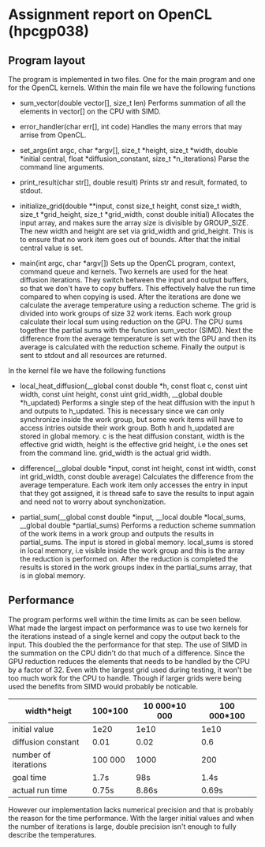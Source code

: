 # Assignment report on OpenCL (hpcgp038)

## Program layout

The program is implemented in two files. One for the main program and one for the OpenCL kernels.
Within the main file we have the following functions
- sum_vector(double vector[], size_t len)
  Performs summation of all the elements in vector[] on the CPU with SIMD.
  
- error_handler(char err[], int code)
  Handles the many errors that may arrise from OpenCL.
  
- set_args(int argc, char *argv[], size_t *height, size_t *width, double *initial central, float *diffusion_constant, size_t *n_iterations)
  Parse the command line arguments.
  
- print_result(char str[], double result)
  Prints str and result, formated, to stdout.
  
- initialize_grid(double **input, const size_t height, const size_t width, size_t *grid_height, size_t *grid_width, const double initial)
  Allocates the input array, and makes sure the array size is divisible by GROUP_SIZE. The new width and height are set via
  grid_width and grid_height. This is to ensure that no work item goes out of bounds. After that the initial central value is set.
  
- main(int argc, char *argv[])
  Sets up the OpenCL program, context, command queue and kernels.
  Two kernels are used for the heat diffusion iterations. They switch between the input and output buffers, so that we
  don't have to copy buffers. This effectively halve the run time compared to when copying is used.
  After the iterations are done we calculate the average temperature using a reduction scheme. The grid is divided into
  work groups of size 32 work items. Each work group calculate their local sum using reduction on the GPU. The CPU
  sums together the partial sums with the function sum_vector (SIMD).
  Next the difference from the average temperature is set with the GPU and then its average is calculated with the reduction scheme.
  Finally the output is sent to stdout and all resources are returned.
  
In the kernel file we have the following functions
- local_heat_diffusion(__global const double *h, const float c, const uint width, const uint height, const uint grid_width, __global double *h_updated)
  Performs a single step of the heat diffusion with the input h and outputs to h_updated. This is necessary since we can only
  synchronize inside the work group, but some work items will have to access intries outside their work group.
  Both h and h_updated are stored in global memory.
  c is the heat diffusion constant, width is the effective grid width, height is the effective grid height, i.e the ones set from
  the command line.
  grid_width is the actual grid width.
  
- difference(__global double *input, const int height, const int width, const int grid_width, const double average)
  Calculates the difference from the average temperature. Each work item only accesses the entry in input that they got assigned,
  it is thread safe to save the results to input again and need not to worry about synchonization.
  
- partial_sum(__global const double *input, __local double *local_sums, __global double *partial_sums)
  Performs a reduction scheme summation of the work items in a work group and outputs the results in partial_sums.
  The input is stored in global memory.
  local_sums is stored in local memory, i.e visible inside the work group and this is the array the reduction is performed on.
  After the reduction is completed the results is stored in the work groups index in the partial_sums array, that is in global memory.

## Performance

The program performs well within the time limits as can be seen bellow. What made the largest impact on performance was to use two
kernels for the iterations instead of a single kernel and copy the output back to the input. This doubled the the performance for
that step.
The use of SIMD in the summation on the CPU didn't do that much of a difference. Since the GPU reduction reduces the
elements that needs to be handled by the CPU by a factor of 32. Even with the largest grid used during testing, it won't be
too much work for the CPU to handle. Though if larger grids were being used the benefits from SIMD would probably be noticable.

|width*heigt|100*100|10 000*10 000|100 000*100|
|-----------|-------|-------------|-----------|
|initial value|1e20|1e10|1e10|
|diffusion constant|0.01|0.02|0.6|
|number of iterations|100 000|1000|200|
|goal time|1.7s|98s|1.4s|
|actual run time|0.75s|8.86s|0.69s|

However our implementation lacks numerical precision and that is probably the reason for the time performance. With the larger initial values and when the number of iterations is large, double precision isn't enough to fully describe the temperatures.
